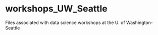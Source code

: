 # workshops_UW_Seattle
 Files associated with data science workshops at the U. of Washington-Seattle
